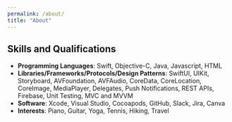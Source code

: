 ```yaml
---
permalink: /about/
title: "About"
---
```


## Skills and Qualifications
- **Programming Languages**: Swift, Objective-C, Java, Javascript, HTML
- **Libraries/Frameworks/Protocols/Design Patterns**: SwiftUI, UIKit, Storyboard, AVFoundation, AVFAudio, CoreData, CoreLocation, CoreImage, MediaPlayer, Delegates, Push Notifications, REST APIs, Firebase, Unit Testing, MVC and MVVM
- **Software**: Xcode, Visual Studio, Cocoapods, GitHub, Slack, Jira, Canva
- **Interests**: Piano, Guitar, Yoga, Tennis, Hiking, Travel
